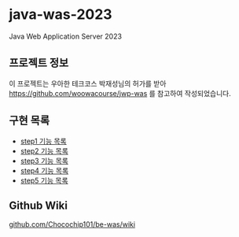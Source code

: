 # java-was-2023

Java Web Application Server 2023

## 프로젝트 정보

이 프로젝트는 우아한 테크코스 박재성님의 허가를 받아 https://github.com/woowacourse/jwp-was
를 참고하여 작성되었습니다.

## 구현 목록

- [step1 기능 목록](readme/step1.md)
- [step2 기능 목록](readme/step2.md)
- [step3 기능 목록](readme/step3.md)
- [step4 기능 목록](readme/step4.md)
- [step5 기능 목록](readme/step5.md)


## Github Wiki
[github.com/Chocochip101/be-was/wiki](https://github.com/Chocochip101/be-was/wiki)
